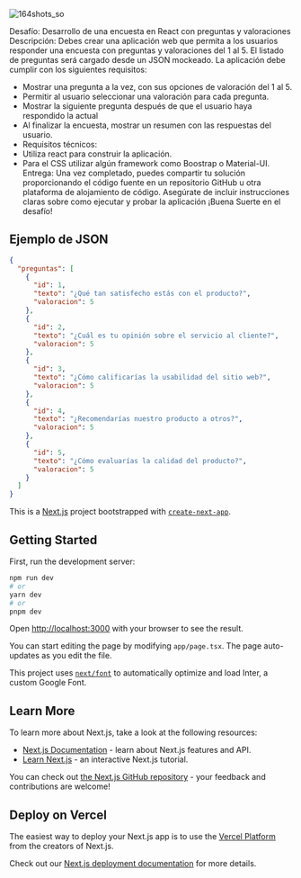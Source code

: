 ![164shots_so](https://github.com/lexzer42/Encuesta-en-React-/assets/134535937/f07bfa5f-d3ac-480f-a9ae-0d78f2e0ec23)


Desafío: Desarrollo de una encuesta en React con preguntas y valoraciones
Descripción: 
Debes crear una aplicación web que permita a los usuarios responder una encuesta con preguntas y valoraciones del 1 al 5. El listado de preguntas será cargado desde un JSON mockeado. La aplicación debe cumplir con los siguientes requisitos:
-	Mostrar una pregunta a la vez, con sus opciones de valoración del 1 al 5.
-	Permitir al usuario seleccionar una valoración para cada pregunta.
-	Mostrar la siguiente pregunta después de que el usuario haya respondido la actual
-	Al finalizar la encuesta, mostrar un resumen con las respuestas del usuario.
-	Requisitos técnicos:
-	Utiliza react para construir la aplicación.
-	Para el CSS utilizar algún framework como Boostrap o Material-UI.
Entrega:
Una vez completado, puedes compartir tu solución proporcionando el código fuente en un repositorio GitHub u otra plataforma de alojamiento de código. Asegúrate de incluir instrucciones claras sobre como ejecutar y probar la aplicación
¡Buena Suerte en el desafío!

## Ejemplo de JSON
```json
{
  "preguntas": [
    {
      "id": 1,
      "texto": "¿Qué tan satisfecho estás con el producto?",
      "valoracion": 5
    },
    {
      "id": 2,
      "texto": "¿Cuál es tu opinión sobre el servicio al cliente?",
      "valoracion": 5
    },
    {
      "id": 3,
      "texto": "¿Cómo calificarías la usabilidad del sitio web?",
      "valoracion": 5
    },
    {
      "id": 4,
      "texto": "¿Recomendarías nuestro producto a otros?",
      "valoracion": 5
    },
    {
      "id": 5,
      "texto": "¿Cómo evaluarías la calidad del producto?",
      "valoracion": 5
    }
  ]
}
```


This is a [Next.js](https://nextjs.org/) project bootstrapped with [`create-next-app`](https://github.com/vercel/next.js/tree/canary/packages/create-next-app).

## Getting Started

First, run the development server:

```bash
npm run dev
# or
yarn dev
# or
pnpm dev
```

Open [http://localhost:3000](http://localhost:3000) with your browser to see the result.

You can start editing the page by modifying `app/page.tsx`. The page auto-updates as you edit the file.

This project uses [`next/font`](https://nextjs.org/docs/basic-features/font-optimization) to automatically optimize and load Inter, a custom Google Font.

## Learn More

To learn more about Next.js, take a look at the following resources:

- [Next.js Documentation](https://nextjs.org/docs) - learn about Next.js features and API.
- [Learn Next.js](https://nextjs.org/learn) - an interactive Next.js tutorial.

You can check out [the Next.js GitHub repository](https://github.com/vercel/next.js/) - your feedback and contributions are welcome!

## Deploy on Vercel

The easiest way to deploy your Next.js app is to use the [Vercel Platform](https://vercel.com/new?utm_medium=default-template&filter=next.js&utm_source=create-next-app&utm_campaign=create-next-app-readme) from the creators of Next.js.

Check out our [Next.js deployment documentation](https://nextjs.org/docs/deployment) for more details.
